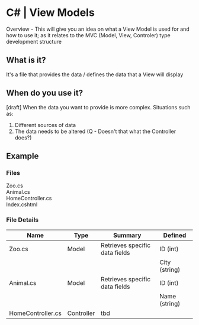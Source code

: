 # C# | View Models

Overview - This will give you an idea on what a View Model is used for and how to use it; as it relates to the MVC (Model, View, Controler) type development structure

## What is it?

It's a file that provides the data / defines the data that a View will display

## When do you use it?

[draft] When the data you want to provide is more complex. Situations such as:

1. Different sources of data
2. The data needs to be altered (Q - Doesn't that what the Controller does?)

## Example

### Files

Zoo.cs  
 Animal.cs  
 HomeController.cs  
 Index.cshtml

### File Details

| Name              | Type       | Summary                        | Defined       |
| ----------------- | ---------- | ------------------------------ | ------------- |
| Zoo.cs            | Model      | Retrieves specific data fields | ID (int)      |
|                   |            |                                | City (string) |
| Animal.cs         | Model      | Retrieves specific data fields | ID (int)      |
|                   |            |                                | Name (string) |
| HomeController.cs | Controller | tbd                            |               |

